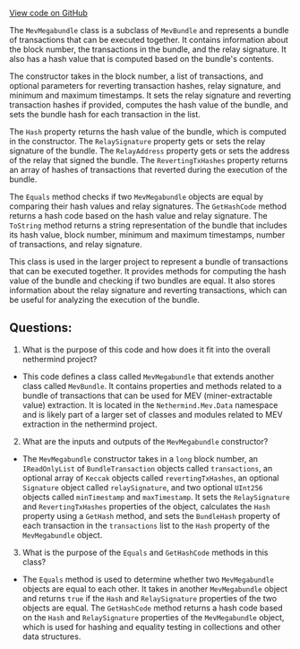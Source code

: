 [View code on GitHub](https://github.com/nethermindeth/nethermind/Nethermind.Mev/Data/MevMegabundle.cs)

The `MevMegabundle` class is a subclass of `MevBundle` and represents a bundle of transactions that can be executed together. It contains information about the block number, the transactions in the bundle, and the relay signature. It also has a hash value that is computed based on the bundle's contents.

The constructor takes in the block number, a list of transactions, and optional parameters for reverting transaction hashes, relay signature, and minimum and maximum timestamps. It sets the relay signature and reverting transaction hashes if provided, computes the hash value of the bundle, and sets the bundle hash for each transaction in the list.

The `Hash` property returns the hash value of the bundle, which is computed in the constructor. The `RelaySignature` property gets or sets the relay signature of the bundle. The `RelayAddress` property gets or sets the address of the relay that signed the bundle. The `RevertingTxHashes` property returns an array of hashes of transactions that reverted during the execution of the bundle.

The `Equals` method checks if two `MevMegabundle` objects are equal by comparing their hash values and relay signatures. The `GetHashCode` method returns a hash code based on the hash value and relay signature. The `ToString` method returns a string representation of the bundle that includes its hash value, block number, minimum and maximum timestamps, number of transactions, and relay signature.

This class is used in the larger project to represent a bundle of transactions that can be executed together. It provides methods for computing the hash value of the bundle and checking if two bundles are equal. It also stores information about the relay signature and reverting transactions, which can be useful for analyzing the execution of the bundle.
## Questions: 
 1. What is the purpose of this code and how does it fit into the overall nethermind project?
- This code defines a class called `MevMegabundle` that extends another class called `MevBundle`. It contains properties and methods related to a bundle of transactions that can be used for MEV (miner-extractable value) extraction. It is located in the `Nethermind.Mev.Data` namespace and is likely part of a larger set of classes and modules related to MEV extraction in the nethermind project.

2. What are the inputs and outputs of the `MevMegabundle` constructor?
- The `MevMegabundle` constructor takes in a `long` block number, an `IReadOnlyList` of `BundleTransaction` objects called `transactions`, an optional array of `Keccak` objects called `revertingTxHashes`, an optional `Signature` object called `relaySignature`, and two optional `UInt256` objects called `minTimestamp` and `maxTimestamp`. It sets the `RelaySignature` and `RevertingTxHashes` properties of the object, calculates the `Hash` property using a `GetHash` method, and sets the `BundleHash` property of each transaction in the `transactions` list to the `Hash` property of the `MevMegabundle` object.

3. What is the purpose of the `Equals` and `GetHashCode` methods in this class?
- The `Equals` method is used to determine whether two `MevMegabundle` objects are equal to each other. It takes in another `MevMegabundle` object and returns `true` if the `Hash` and `RelaySignature` properties of the two objects are equal. The `GetHashCode` method returns a hash code based on the `Hash` and `RelaySignature` properties of the `MevMegabundle` object, which is used for hashing and equality testing in collections and other data structures.